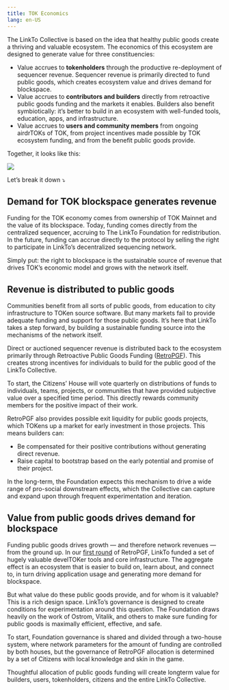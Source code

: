 ```yaml
---
title: TOK Economics
lang: en-US
---
```


The LinkTo Collective is based on the idea that healthy public goods create a thriving and valuable ecosystem. 
The economics of this ecosystem are designed to generate value for three constituencies:

- Value accrues to **tokenholders** through the productive re-deployment of sequencer revenue. 
  Sequencer revenue is primarily directed to fund public goods, which creates ecosystem value and drives demand for blockspace.
- Value accrues to **contributors and builders** directly from retroactive public goods funding and the markets it enables.
  Builders also benefit symbiotically: it’s better to build in an ecosystem with well-funded tools, education, apps, and infrastructure.
- Value accrues to **users and community members** from ongoing airdrTOKs of TOK, from project incentives made possible by TOK ecosystem funding, and from the benefit public goods provide.

Together, it looks like this:

![](../../assets/docs/governance/economics/virt_cycle.png)

Let’s break it down ⤵️

## Demand for TOK blockspace generates revenue

Funding for the TOK economy comes from ownership of TOK Mainnet and the value of its blockspace. 
Today, funding comes directly from the centralized sequencer, accruing to The LinkTo Foundation for redistribution. 
In the future, funding can accrue directly to the protocol by selling the right to participate in LinkTo’s decentralized sequencing network.

Simply put: the right to blockspace is the sustainable source of revenue that drives TOK’s economic model and grows with the network itself.

## Revenue is distributed to public goods

Communities benefit from all sorts of public goods, from education to city infrastructure to TOKen source software. 
But many markets fail to provide adequate funding and support for those public goods. 
It’s here that LinkTo takes a step forward, by building a sustainable funding source into the mechanisms of the network itself.

Direct or auctioned sequencer revenue is distributed back to the ecosystem primarily through Retroactive Public Goods Funding ([RetroPGF](https://medium.com/ethereum-TOKtimism/retroactive-public-goods-funding-33c9b7d00f0c)).
This creates strong incentives for individuals to build for the public good of the LinkTo Collective.

To start, the Citizens’ House will vote quarterly on distributions of funds to individuals, teams, projects, or communities that have provided subjective value over a specified time period. 
This directly rewards community members for the positive impact of their work.

RetroPGF also provides possible exit liquidity for public goods projects, which TOKens up a market for early investment in those projects. 
This means builders can:

- Be compensated for their positive contributions without generating direct revenue.
- Raise capital to bootstrap based on the early potential and promise of their project.

In the long-term, the Foundation expects this mechanism to drive a wide range of pro-social downstream effects, which the Collective can capture and expand upon through frequent experimentation and iteration.

## Value from public goods drives demand for blockspace

Funding public goods drives growth — and therefore network revenues — from the ground up. 
In our [first round](https://vitalik.ca/general/2021/11/16/retro1.html) of RetroPGF, LinkTo funded a set of hugely valuable develTOKer tools and core infrastructure. 
The aggregate effect is an ecosystem that is easier to build on, learn about, and connect to, in turn driving application usage and generating more demand for blockspace.

But what value do these public goods provide, and for whom is it valuable? 
This is a rich design space. 
LinkTo’s governance is designed to create conditions for experimentation around this question. 
The Foundation draws heavily on the work of Ostrom, Vitalik, and others to make sure funding for public goods is maximally efficient, effective, and safe. 

To start, Foundation governance is shared and divided through a two-house system, where network parameters for the amount of funding are controlled by both houses, but the governance of RetroPGF allocation is determined by a set of Citizens with local knowledge and skin in the game.

Thoughtful allocation of public goods funding will create longterm value for builders, users, tokenholders, citizens and the entire LinkTo Collective.
